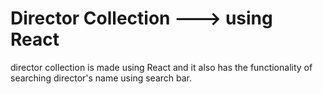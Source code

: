 # Director Collection ---> using React

director collection is made using React and it also has the functionality of searching director's name using search bar. 
